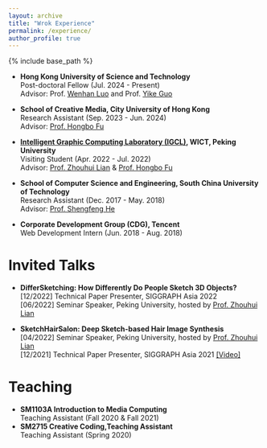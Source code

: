 ```yaml
---
layout: archive
title: "Wrok Experience"
permalink: /experience/
author_profile: true
---
```


{% include base_path %}

- **Hong Kong University of Science and Technology** \
Post-doctoral Fellow (Jul. 2024 - Present) \
Advisor: Prof. [Wenhan Luo](https://whluo.github.io/) and Prof. [Yike Guo](https://cse.hkust.edu.hk/admin/people/faculty/profile/yikeguo)

- **School of Creative Media, City University of Hong Kong** \
Research Assistant (Sep. 2023 - Jun. 2024) \
Advisor: [Prof. Hongbo Fu](http://sweb.cityu.edu.hk/hongbofu/)
  
- **[Intelligent Graphic Computing Laboratory (IGCL)](http://igcl.pku.edu.cn/igcl/), WICT, Peking University** \
  Visiting Student (Apr. 2022 - Jul. 2022) \
  Advisor: [Prof. Zhouhui Lian](https://www.icst.pku.edu.cn/zlian/) & [Prof. Hongbo Fu](http://sweb.cityu.edu.hk/hongbofu/)

- **School of Computer Science and Engineering, South China University of Technology** \
  Research Assistant (Dec. 2017 - May. 2018) \
  Advisor: [Prof. Shengfeng He](http://www.shengfenghe.com/)

- **Corporate Development Group (CDG), Tencent** \
  Web Development Intern (Jun. 2018 - Aug. 2018)

Invited Talks
======
- **DifferSketching: How Differently Do People Sketch 3D Objects?** \
[12/2022] Technical Paper Presenter, SIGGRAPH Asia 2022 \
[06/2022] Seminar Speaker, Peking University, hosted by [Prof. Zhouhui Lian](https://www.icst.pku.edu.cn/zlian/)


- **SketchHairSalon: Deep Sketch-based Hair Image Synthesis** \
[04/2022] Seminar Speaker, Peking University, hosted by [Prof. Zhouhui Lian](https://www.icst.pku.edu.cn/zlian/) \
[12/2021] Technical Paper Presenter, SIGGRAPH Asia 2021 [\[Video\]](https://www.youtube.com/watch?v=9GfPBkIMvMw)


Teaching
======
- **SM1103A Introduction to Media Computing** \
Teaching Assistant (Fall 2020 & Fall 2021)
- **SM2715 Creative Coding,Teaching Assistant** \
Teaching Assistant (Spring 2020)
